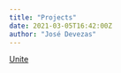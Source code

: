```yaml
---
title: "Projects"
date: 2021-03-05T16:42:00Z
author: "José Devezas"
---
```


[Unite](https://web.archive.org/web/20140913140954/http://labs.sapo.pt/~projects/Unite)